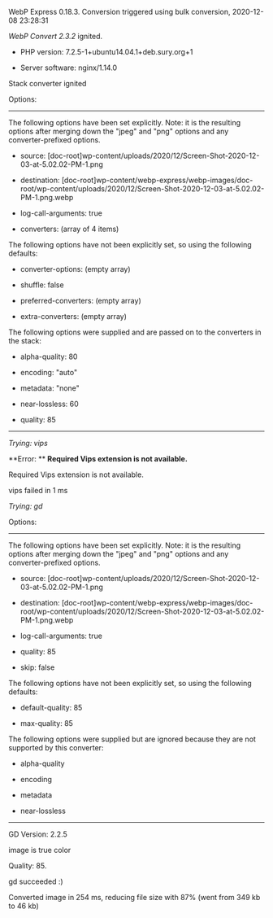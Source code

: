 WebP Express 0.18.3. Conversion triggered using bulk conversion, 2020-12-08 23:28:31

*WebP Convert 2.3.2*  ignited.
- PHP version: 7.2.5-1+ubuntu14.04.1+deb.sury.org+1
- Server software: nginx/1.14.0

Stack converter ignited

Options:
------------
The following options have been set explicitly. Note: it is the resulting options after merging down the "jpeg" and "png" options and any converter-prefixed options.
- source: [doc-root]wp-content/uploads/2020/12/Screen-Shot-2020-12-03-at-5.02.02-PM-1.png
- destination: [doc-root]wp-content/webp-express/webp-images/doc-root/wp-content/uploads/2020/12/Screen-Shot-2020-12-03-at-5.02.02-PM-1.png.webp
- log-call-arguments: true
- converters: (array of 4 items)

The following options have not been explicitly set, so using the following defaults:
- converter-options: (empty array)
- shuffle: false
- preferred-converters: (empty array)
- extra-converters: (empty array)

The following options were supplied and are passed on to the converters in the stack:
- alpha-quality: 80
- encoding: "auto"
- metadata: "none"
- near-lossless: 60
- quality: 85
------------


*Trying: vips* 

**Error: ** **Required Vips extension is not available.** 
Required Vips extension is not available.
vips failed in 1 ms

*Trying: gd* 

Options:
------------
The following options have been set explicitly. Note: it is the resulting options after merging down the "jpeg" and "png" options and any converter-prefixed options.
- source: [doc-root]wp-content/uploads/2020/12/Screen-Shot-2020-12-03-at-5.02.02-PM-1.png
- destination: [doc-root]wp-content/webp-express/webp-images/doc-root/wp-content/uploads/2020/12/Screen-Shot-2020-12-03-at-5.02.02-PM-1.png.webp
- log-call-arguments: true
- quality: 85
- skip: false

The following options have not been explicitly set, so using the following defaults:
- default-quality: 85
- max-quality: 85

The following options were supplied but are ignored because they are not supported by this converter:
- alpha-quality
- encoding
- metadata
- near-lossless
------------

GD Version: 2.2.5
image is true color
Quality: 85. 
gd succeeded :)

Converted image in 254 ms, reducing file size with 87% (went from 349 kb to 46 kb)
